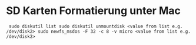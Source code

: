 # SD Karten Formatierung unter Mac

```
 sudo diskutil list sudo diskutil unmountdisk <value from list e.g. /dev/disk2> sudo newfs_msdos -F 32 -c 8 -v micro <value from list e.g. /dev/disk2>
```

